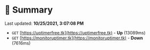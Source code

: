 # 📖 Summary
Last updated: **10/25/2021, 3:07:08 PM**

- `GET` [https://uptimerfree.tk](https://uptimerfree.tk) - **Up** (13089ms)
- `GET` [https://monitoruptimer.tk](https://monitoruptimer.tk) - **Down** (7616ms)
